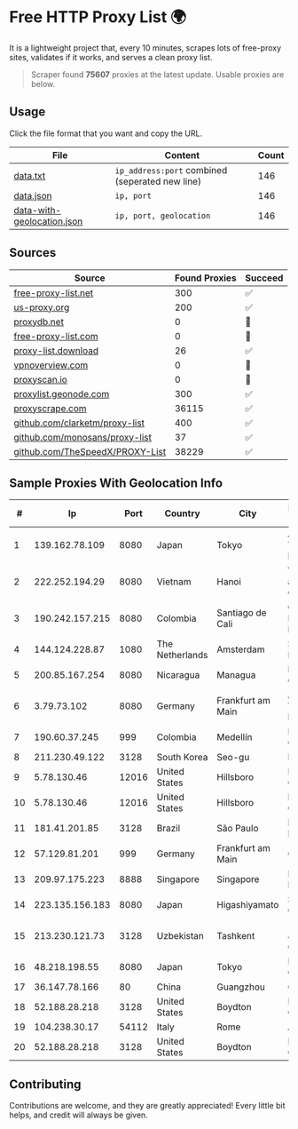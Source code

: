 
# Free HTTP Proxy List 🌍

It is a lightweight project that, every 10 minutes, scrapes lots of free-proxy sites, validates if it works, and serves a clean proxy list.


> Scraper found **75607** proxies at the latest update. Usable proxies are below.

## Usage

Click the file format that you want and copy the URL.


|File|Content|Count|
|----|-------|-----|
|[data.txt](https://raw.githubusercontent.com/themiralay/Proxy-List-World/master/data.txt)|`ip_address:port` combined (seperated new line)|146|
|[data.json](https://raw.githubusercontent.com/themiralay/Proxy-List-World/master/data.json)|`ip, port`|146|
|[data-with-geolocation.json](https://raw.githubusercontent.com/themiralay/Proxy-List-World/master/data-with-geolocation.json)|`ip, port, geolocation`|146|

## Sources

|Source|Found Proxies|Succeed|
|------|-------------|-------|
|[free-proxy-list.net](https://free-proxy-list.net)|300|✅|
|[us-proxy.org](https://www.us-proxy.org)|200|✅|
|[proxydb.net](http://proxydb.net)|0|🚫|
|[free-proxy-list.com](https://free-proxy-list.com/?page=&port=&type%5B%5D=http&type%5B%5D=https&up_time=0&search=Search)|0|🚫|
|[proxy-list.download](https://www.proxy-list.download/HTTP)|26|✅|
|[vpnoverview.com](https://vpnoverview.com/privacy/anonymous-browsing/free-proxy-servers)|0|🚫|
|[proxyscan.io](https://www.proxyscan.io)|0|🚫|
|[proxylist.geonode.com](https://proxylist.geonode.com/api/proxy-list?limit=300&page=1&sort_by=lastChecked&sort_type=desc&protocols=http,https)|300|✅|
|[proxyscrape.com](https://api.proxyscrape.com/v2/?request=displayproxies&protocol=http&timeout=10000&country=all&ssl=all&anonymity=all)|36115|✅|
|[github.com/clarketm/proxy-list](https://raw.githubusercontent.com/clarketm/proxy-list/master/proxy-list-raw.txt)|400|✅|
|[github.com/monosans/proxy-list](https://raw.githubusercontent.com/monosans/proxy-list/main/proxies/http.txt)|37|✅|
|[github.com/TheSpeedX/PROXY-List](https://raw.githubusercontent.com/TheSpeedX/PROXY-List/master/http.txt)|38229|✅|


## Sample Proxies With Geolocation Info

|#|Ip|Port|Country|City|Internet Service Provider|
|-|--|----|-------|----|-------------------------|
|1|139.162.78.109|8080|Japan|Tokyo|Akamai Technologies, Inc.|
|2|222.252.194.29|8080|Vietnam|Hanoi|VietNam Post and Telecom Corporation|
|3|190.242.157.215|8080|Colombia|Santiago de Cali|Columbus Networks USA, Inc.|
|4|144.124.228.87|1080|The Netherlands|Amsterdam|Servers Tech Fzco|
|5|200.85.167.254|8080|Nicaragua|Managua|IBW Communications|
|6|3.79.73.102|8080|Germany|Frankfurt am Main|Amazon Technologies Inc.|
|7|190.60.37.245|999|Colombia|Medellín|IFX NETWORKS COLOMBIA|
|8|211.230.49.122|3128|South Korea|Seo-gu|Korea Telecom|
|9|5.78.130.46|12016|United States|Hillsboro|Hetzner Online GmbH|
|10|5.78.130.46|12016|United States|Hillsboro|Hetzner Online GmbH|
|11|181.41.201.85|3128|Brazil|São Paulo|Datacamp Limited|
|12|57.129.81.201|999|Germany|Frankfurt am Main|OVH SAS|
|13|209.97.175.223|8888|Singapore|Singapore|DigitalOcean, LLC|
|14|223.135.156.183|8080|Japan|Higashiyamato|So-net Corporation|
|15|213.230.121.73|3128|Uzbekistan|Tashkent|"Uzbektelekom" Joint Stock Company|
|16|48.218.198.55|8080|Japan|Tokyo|Microsoft Corporation|
|17|36.147.78.166|80|China|Guangzhou|China Mobile|
|18|52.188.28.218|3128|United States|Boydton|Microsoft Corporation|
|19|104.238.30.17|54112|Italy|Rome|AkhaliNet LLC|
|20|52.188.28.218|3128|United States|Boydton|Microsoft Corporation|



## Contributing

Contributions are welcome, and they are greatly appreciated! Every
little bit helps, and credit will always be given.

